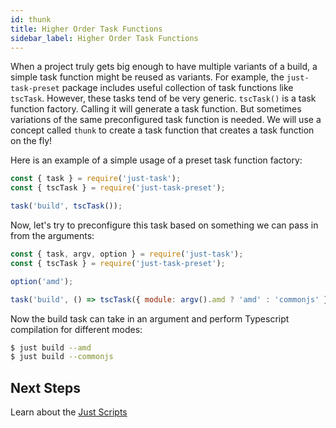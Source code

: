 ```yaml
---
id: thunk
title: Higher Order Task Functions
sidebar_label: Higher Order Task Functions
---
```


When a project truly gets big enough to have multiple variants of a build, a simple task function might be reused as variants. For example, the `just-task-preset` package includes useful collection of task functions like `tscTask`. However, these tasks tend of be very generic. `tscTask()` is a task function factory. Calling it will generate a task function. But sometimes variations of the same preconfigured task function is needed. We will use a concept called `thunk` to create a task function that creates a task function on the fly!

Here is an example of a simple usage of a preset task function factory:

```js
const { task } = require('just-task');
const { tscTask } = require('just-task-preset');

task('build', tscTask());
```

Now, let's try to preconfigure this task based on something we can pass in from the arguments:

```js
const { task, argv, option } = require('just-task');
const { tscTask } = require('just-task-preset');

option('amd');

task('build', () => tscTask({ module: argv().amd ? 'amd' : 'commonjs' }));
```

Now the build task can take in an argument and perform Typescript compilation for different modes:

```sh
$ just build --amd
$ just build --commonjs
```

## Next Steps

Learn about the [Just Scripts](scripts.md)
